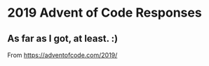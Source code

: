 # 2019 Advent of Code Responses

## As far as I got, at least.  :)

From <https://adventofcode.com/2019/>
